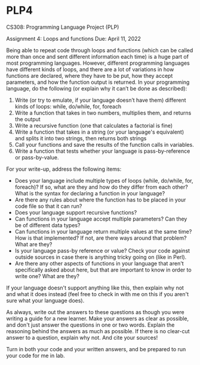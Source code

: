 # PLP4
CS308: Programming Language Project (PLP)

Assignment 4: Loops and functions              Due: April 11, 2022

 

Being able to repeat code through loops and functions (which can be called more than once and sent different information each time) is a huge part of most programming languages.  However, different programming languages have different kinds of loops, and there are a lot of variations in how functions are declared, where they have to be put, how they accept parameters, and how the function output is returned.  In your programming language, do the following (or explain why it can’t be done as described):

 

1. Write (or try to emulate, if your language doesn’t have them) different kinds of loops: while, do/while, for, foreach
2. Write a function that takes in two numbers, multiplies them, and returns the output
3. Write a recursive function (one that calculates a factorial is fine)
4. Write a function that takes in a string (or your language's equivalent) and splits it into two strings, then returns both strings
5. Call your functions and save the results of the function calls in variables.
6. Write a function that tests whether your language is pass-by-reference or pass-by-value.
 

For your write-up, address the following items:

- Does your language include multiple types of loops (while, do/while, for, foreach)? If so, what are they and how do they differ from each other?
What is the syntax for declaring a function in your language?
- Are there any rules about where the function has to be placed in your code file so that it can run?
- Does your language support recursive functions?
- Can functions in your language accept multiple parameters? Can they be of different data types?
- Can functions in your language return multiple values at the same time? How is that implemented?  If not, are there ways around that problem?  What are they?
- Is your language pass-by reference or value? Check your code against outside sources in case there is anything tricky going on (like in Perl).
- Are there any other aspects of functions in your language that aren't specifically asked about here, but that are important to know in order to write one? What are they?
 

If your language doesn't support anything like this, then explain why not and what it does instead (feel free to check in with me on this if you aren't sure what your language does).

 

As always, write out the answers to these questions as though you were writing a guide for a new learner.  Make your answers as clear as possible, and don't just answer the questions in one or two words.  Explain the reasoning behind the answers as much as possible.  If there is no clear-cut answer to a question, explain why not.  And cite your sources! 

 

Turn in both your code and your written answers, and be prepared to run your code for me in lab.